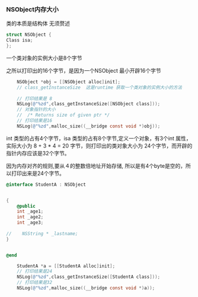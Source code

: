 ### NSObject内存大小

类的本质是结构体 无须赘述

```objective-c
struct NSObject {
Class isa;  
};
```

一个类对象的实例大小是8个字节

之所以打印出的16个字节，是因为一个NSObject 最小开辟16个字节

```objective-c
    NSObject *obj = [[NSObject alloc]init];
    // class_getInstanceSize  这是runtime 获取一个类对象的实例大小的方法
    
    // 打印结果是 8
    NSLog(@"%zd",class_getInstanceSize([NSObject class]));
    // 对象指针的大小
    //  /* Returns size of given ptr */
    // 打印结果是16
    NSLog(@"%zd",malloc_size((__bridge const void *)obj));
```





int 类型的占有4个字节，isa 类型的占有8个字节,定义一个对象，有3个int 属性，实际大小为  8 + 3 * 4 = 20 字节，则打印出的类对象大小为  24个字节，而开辟的指针内存应该是32个字节。

因为内存对齐的规则,要从４的整数倍地址开始存储, 所以是有4个byte是空的，所以打印出来是24个字节。





```objective-c
@interface StudentA : NSObject


{
    @public
    int _age1;
    int _age2;
    int _age3;
    
//    NSString * _lastname;
}


@end

    StudentA *a = [[StudentA alloc]init];    
    // 打印结果是24
    NSLog(@"%zd",class_getInstanceSize([StudentA class]));
    // 打印结果是32
    NSLog(@"%zd",malloc_size((__bridge const void *)a));    
    
    
```






